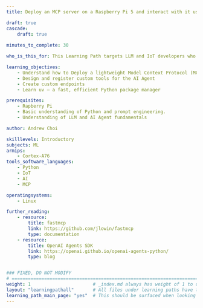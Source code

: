 ```yaml
---
title: Deploy an MCP server on a Raspberry Pi 5 and interact with it using the AI agent

draft: true
cascade:
    draft: true
    
minutes_to_complete: 30

who_is_this_for: This Learning Path targets LLM and IoT developers who already know their way around Large Language Model (LLM) concepts and networking. It walks you through deploying a lightweight Model Context Protocol (MCP) server on a Raspberry Pi 5 and shows you how to interact with it via the OpenAI-Agent SDK.

learning_objectives: 
    - Understand how to Deploy a lightweight Model Context Protocol (MCP) server on Raspberry Pi 5
    - Design and register custom tools for the AI Agent
    - Create custom endpoints
    - Learn uv — a fast, efficient Python package manager

prerequisites:
    - Rapberry Pi
    - Basic understanding of Python and prompt engineering.
    - Understanding of LLM and AI Agent fundamentals

author: Andrew Choi

skilllevels: Introductory
subjects: ML
armips:
    - Cortex-A76
tools_software_languages:
    - Python
    - IoT
    - AI
    - MCP

operatingsystems:
    - Linux

further_reading:
    - resource:
        title: fastmcp
        link: https://github.com/jlowin/fastmcp
        type: documentation
    - resource:
        title: OpenAI Agents SDK
        link: https://openai.github.io/openai-agents-python/
        type: blog


### FIXED, DO NOT MODIFY
# ================================================================================
weight: 1                       # _index.md always has weight of 1 to order correctly
layout: "learningpathall"       # All files under learning paths have this same wrapper
learning_path_main_page: "yes"  # This should be surfaced when looking for related content. Only set for _index.md of learning path content.
---
```

